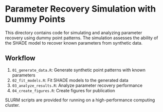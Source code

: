 # Parameter Recovery Simulation with Dummy Points

This directory contains code for simulating and analyzing parameter recovery using dummy point patterns. The simulation assesses the ability of the SHADE model to recover known parameters from synthetic data.

## Workflow

1. `01_generate_data.R`: Generate synthetic point patterns with known parameters
2. `02_fit_models.R`: Fit SHADE models to the generated data
3. `03_analyze_results.R`: Analyze parameter recovery performance
4. `04_create_figures.R`: Create figures for publication

SLURM scripts are provided for running on a high-performance computing cluster.
